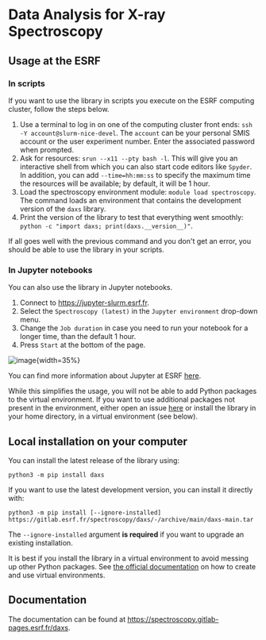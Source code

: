 # Data Analysis for X-ray Spectroscopy

## Usage at the ESRF

### In scripts

If you want to use the library in scripts you execute on the ESRF computing cluster, follow the steps below.

1. Use a terminal to log in on one of the computing cluster front ends: `ssh -Y account@slurm-nice-devel`. The `account` can be your personal SMIS account or the user experiment number. Enter the associated password when prompted.
2. Ask for resources: `srun --x11 --pty bash -l`. This will give you an interactive shell from which you can also start code editors like `Spyder`. In addition, you can add `--time=hh:mm:ss` to specify the maximum time the resources will be available; by default, it will be 1 hour.
3. Load the spectroscopy environment module: `module load spectroscopy`. The command loads an environment that contains the development version of the `daxs` library.
4. Print the version of the library to test that everything went smoothly: `python -c "import daxs; print(daxs.__version__)"`.

If all goes well with the previous command and you don't get an error, you should be able to use the library in your scripts.

### In Jupyter notebooks

You can also use the library in Jupyter notebooks.

1. Connect to <https://jupyter-slurm.esrf.fr>.
2. Select the `Spectroscopy (latest)` in the `Jupyter environment` drop-down menu.
3. Change the `Job duration` in case you need to run your notebook for a longer time, than the default 1 hour.
4. Press `Start` at the bottom of the page.

![image](https://gitlab.esrf.fr/spectroscopy/daxs/-/raw/main/doc/images/jupyter-slurm.png){width=35%}

You can find more information about Jupyter at ESRF [here](https://confluence.esrf.fr/display/DAUWK/Jupyter+@+ESRF).

While this simplifies the usage, you will not be able to add Python packages to the virtual environment. If you want to use additional packages not present in the environment, either open an issue [here](https://gitlab.esrf.fr/apptainer/spectroscopy/-/issues) or install the library in your home directory, in a virtual environment (see below).

## Local installation on your computer

You can install the latest release of the library using:

`python3 -m pip install daxs`

If you want to use the latest development version, you can install it directly with:

`python3 -m pip install [--ignore-installed] https://gitlab.esrf.fr/spectroscopy/daxs/-/archive/main/daxs-main.tar`

The `--ignore-installed` argument **is required** if you want to upgrade an
existing installation.

It is best if you install the library in a virtual environment to avoid messing up other Python packages. See [the official documentation](https://docs.python.org/3/tutorial/venv.html) on how to create and use virtual environments.

## Documentation

The documentation can be found at <https://spectroscopy.gitlab-pages.esrf.fr/daxs>.
